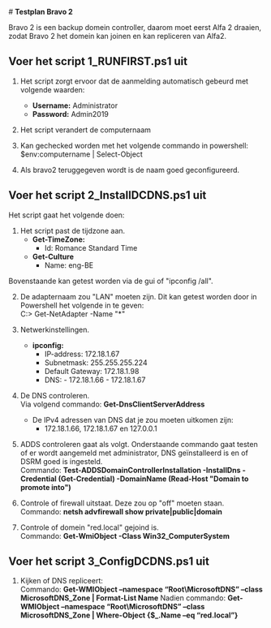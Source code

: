 ﻿﻿# **Testplan Bravo 2**

Bravo 2 is een backup domein controller, daarom moet eerst Alfa 2 draaien, zodat Bravo 2 het domein kan joinen en kan repliceren van Alfa2.

## Voer het script 1_RUNFIRST.ps1 uit

1. Het script zorgt ervoor dat de aanmelding automatisch gebeurd met volgende waarden:
    - **Username:** Administrator
    - **Password:** Admin2019

2. Het script verandert de computernaam
3. Kan gechecked worden met het volgende commando in powershell: $env:computername | Select-Object
4. Als bravo2 teruggegeven wordt is de naam goed geconfigureerd.

## Voer het script 2_InstallDCDNS.ps1 uit

Het script gaat het volgende doen:

1. Het script past de tijdzone aan. 
    - **Get-TimeZone:**
        - Id: Romance Standard Time
    - **Get-Culture**
        - Name: eng-BE       
        
Bovenstaande kan getest worden via de gui of "ipconfig /all".

2. De adapternaam zou "LAN" moeten zijn. Dit kan getest worden door in Powershell het volgende in te geven:   
  C:\> Get-NetAdapter -Name "*"

3. Netwerkinstellingen. 
    - **ipconfig:**
        - IP-address: 172.18.1.67
        - Subnetmask: 255.255.255.224
        - Default Gateway: 172.18.1.98
        - DNS: - 172.18.1.66
               - 172.18.1.67
 
 4. De DNS controleren.   
      Via volgend commando: **Get-DnsClientServerAddress**   
      - De IPv4 adressen van DNS dat je zou moeten uitkomen zijn:
         - 172.18.1.66, 172.18.1.67 en 127.0.0.1
 
 5. ADDS controleren gaat als volgt. Onderstaande commando gaat testen of er wordt aangemeld met administrator, DNS geïnstalleerd is en of DSRM goed is ingesteld.   
      Commando: **Test-ADDSDomainControllerInstallation -InstallDns -Credential (Get-Credential) -DomainName (Read-Host "Domain to promote into")**
 
 6. Controle of firewall uitstaat. Deze zou op "off" moeten staan.   
      Commando: **netsh advfirewall show private|public|domain**
 
 7. Controle of domein "red.local" gejoind is.   
      Commando: **Get-WmiObject -Class Win32_ComputerSystem**

##  Voer het script 3_ConfigDCDNS.ps1 uit
1. Kijken of DNS repliceert:   
     Commando: **Get-WMIObject –namespace “Root\MicrosoftDNS” –class MicrosoftDNS_Zone | Format-List Name**
     Nadien commando: **Get-WMIObject –namespace “Root\MicrosoftDNS” –class MicrosoftDNS_Zone | Where-Object {$_.Name –eq “red.local”}**
  